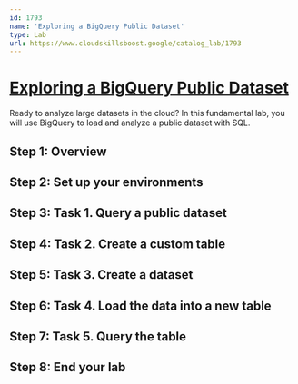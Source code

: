 ```yaml
---
id: 1793
name: 'Exploring a BigQuery Public Dataset'
type: Lab
url: https://www.cloudskillsboost.google/catalog_lab/1793
---
```


# [Exploring a BigQuery Public Dataset](https://www.cloudskillsboost.google/catalog_lab/1793)

Ready to analyze large datasets in the cloud? In this fundamental lab, you will use BigQuery to load and analyze a public dataset with SQL.

## Step 1: Overview

## Step 2: Set up your environments

## Step 3: Task 1. Query a public dataset

## Step 4: Task 2. Create a custom table

## Step 5: Task 3. Create a dataset

## Step 6: Task 4. Load the data into a new table

## Step 7: Task 5. Query the table

## Step 8: End your lab
